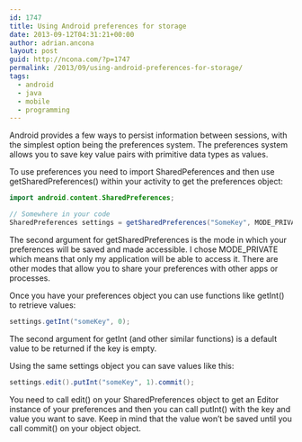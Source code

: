 ```yaml
---
id: 1747
title: Using Android preferences for storage
date: 2013-09-12T04:31:21+00:00
author: adrian.ancona
layout: post
guid: http://ncona.com/?p=1747
permalink: /2013/09/using-android-preferences-for-storage/
tags:
  - android
  - java
  - mobile
  - programming
---
```

Android provides a few ways to persist information between sessions, with the simplest option being the preferences system. The preferences system allows you to save key value pairs with primitive data types as values.

To use preferences you need to import SharedPeferences and then use getSharedPreferences() within your activity to get the preferences object:

```java
import android.content.SharedPreferences;

// Somewhere in your code
SharedPreferences settings = getSharedPreferences("SomeKey", MODE_PRIVATE);
```

<!--more-->

The second argument for getSharedPreferences is the mode in which your preferences will be saved and made accessible. I chose MODE_PRIVATE which means that only my application will be able to access it. There are other modes that allow you to share your preferences with other apps or processes.

Once you have your preferences object you can use functions like getInt() to retrieve values:

```java
settings.getInt("someKey", 0);
```

The second argument for getInt (and other similar functions) is a default value to be returned if the key is empty.

Using the same settings object you can save values like this:

```java
settings.edit().putInt("someKey", 1).commit();
```

You need to call edit() on your SharedPreferences object to get an Editor instance of your preferences and then you can call putInt() with the key and value you want to save. Keep in mind that the value won&#8217;t be saved until you call commit() on your object object.
